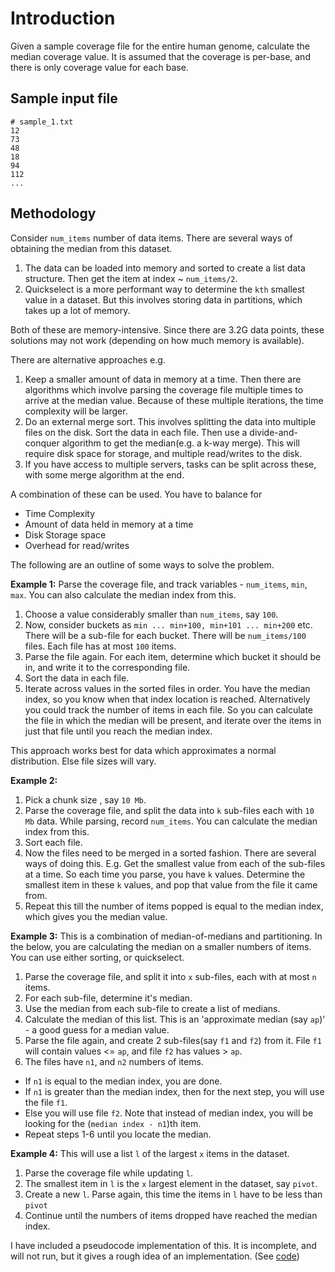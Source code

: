 # Introduction
Given a sample coverage file for the entire human genome, calculate the median coverage value.
It is assumed that the coverage is per-base, and there is only coverage value for each base.

## Sample input file
```
# sample_1.txt
12
73
48
18
94
112
...
```

## Methodology
Consider `num_items` number of data items. There are several ways of obtaining the median from this dataset.
1. The data can be loaded into memory and sorted to create a list data structure. 
Then get the item at index ~ `num_items/2`. 
2. Quickselect is a more performant way to determine the `kth` smallest value in a dataset. But this involves 
storing data in partitions, which takes up a lot of memory.

Both of these are memory-intensive. Since there are 3.2G data points, these solutions may not work (depending on 
how much memory is available).

There are alternative approaches e.g.
1. Keep a smaller amount of data in memory at a time. Then there are algorithms which involve parsing the coverage
file multiple times to arrive at the median value. Because of these multiple iterations, 
the time complexity will be larger.
2. Do an external merge sort. This involves splitting the data into multiple files on the disk. 
Sort the data in each file. Then use a divide-and-conquer algorithm to get the median(e.g. a k-way merge). 
This will require disk space for storage, and multiple read/writes to the disk. 
3. If you have access to multiple servers, tasks can be split across these, with some merge algorithm at the end.

A combination of these can be used. You have to balance for
- Time Complexity
- Amount of data held in memory at a time
- Disk Storage space
- Overhead for read/writes

The following are an outline of some ways to solve the problem.

**Example 1:**
Parse the coverage file, and track variables - `num_items`, `min`, `max`. 
You can also calculate the median index from this.
1. Choose a value considerably smaller than `num_items`, say `100`. 
2. Now, consider buckets as `min ... min+100, min+101 ... min+200` etc. There will be a sub-file for each bucket. 
There will be `num_items/100` files. Each file has at most `100` items.
3. Parse the file again. For each item, determine which bucket it should be in, and write it to the corresponding file.
4. Sort the data in each file. 
5. Iterate across values in the sorted files in order. You have the median index, so you know when that index location
is reached.
Alternatively you could track the number of items in each file. So you can calculate the file in which the median will 
be present, and iterate over the items in just that file until you reach the median index.

This approach works best for data which approximates a normal distribution. Else file sizes will vary.


**Example 2:**
1. Pick a chunk size , say `10 Mb`. 
2. Parse the coverage file, and split the data into `k` sub-files each with `10 Mb` data. While parsing, record `num_items`.
You can calculate the median index from this.
3. Sort each file. 
4. Now the files need to be merged in a sorted fashion. There are several ways of doing this.
E.g. Get the smallest value from each of the sub-files at a time. So each time you parse, you have `k` values. 
Determine the smallest item in these `k` values, and pop that value from the file it came from.
5. Repeat this till the number of items popped is equal to the median index, which gives you the median value.

**Example 3:**
This is a combination of median-of-medians and partitioning.
In the below, you are calculating the median on a smaller numbers of items. You can use either sorting, or quickselect.
1. Parse the coverage file, and split it into `x` sub-files, each with at most `n` items.
2. For each sub-file, determine it's median.
3. Use the median from each sub-file to create a list of medians.
4. Calculate the median of this list. This is an 'approximate median (say `ap`)' - a good guess for a median value.
5. Parse the file again, and create 2 sub-files(say `f1` and `f2`) from it. File `f1` will contain values <= `ap`,
and file `f2` has values > `ap`.
6. The files have `n1`, and `n2` numbers of items.
  - If `n1` is equal to the median index, you are done. 
  - If `n1` is greater than the median index, then for the next step, you will use the file `f1`. 
  - Else you will use file `f2`. Note that instead of median index, you will be looking for the (`median index - n1`)th item. 
  - Repeat steps 1-6 until you locate the median.

**Example 4:**
This will use a list `l` of the largest `x` items in the dataset.
1. Parse the coverage file while updating `l`.
2. The smallest item in `l` is the `x` largest element in the dataset, say `pivot`.
3. Create a new `l`. Parse again, this time the items in `l` have to be less than `pivot`
4. Continue until the numbers of items dropped have reached the median index.

I have included a pseudocode implementation of this. It is incomplete, and will not run, but it gives a rough idea
of an implementation. (See [code](./src/calculate_median_top_x.py))





